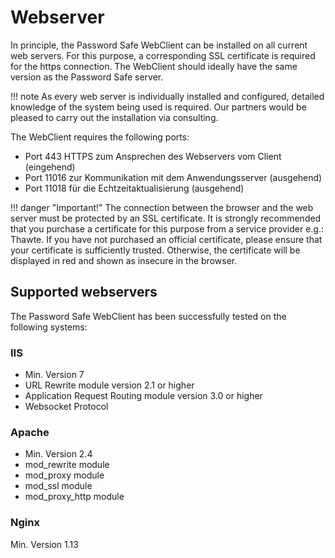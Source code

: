 # Webserver

In principle, the Password Safe WebClient can be installed on all current web servers. For this purpose, a corresponding SSL certificate is required for the https connection. The WebClient should ideally have the same version as the Password Safe server.

!!! note
    As every web server is individually installed and configured, detailed knowledge of the system being used is required. Our partners would be pleased to carry out the installation via consulting.

The WebClient requires the following ports:

- Port 443 HTTPS zum Ansprechen des Webservers vom Client (eingehend)
- Port 11016 zur Kommunikation mit dem Anwendungsserver (ausgehend)
- Port 11018 für die Echtzeitaktualisierung (ausgehend)

!!! danger "Important!"
    The connection between the browser and the web server must be protected by an SSL certificate. It is strongly recommended that you purchase a certificate for this purpose from a service provider e.g.: Thawte. If you have not purchased an official certificate, please ensure that your certificate is sufficiently trusted. Otherwise, the certificate will be displayed in red and shown as insecure in the browser.

## Supported webservers

The Password Safe WebClient has been successfully tested on the following systems:

### IIS

- Min. Version 7
- URL Rewrite module version 2.1 or higher
- Application Request Routing module version 3.0 or higher
- Websocket Protocol

### Apache

- Min. Version 2.4
- mod_rewrite module
- mod_proxy module
- mod_ssl module
- mod_proxy_http module

### Nginx

Min. Version 1.13
